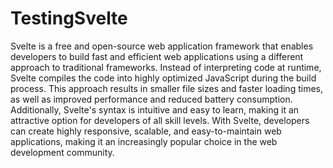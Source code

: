 # TestingSvelte

Svelte is a free and open-source web application framework that enables developers to build fast and efficient web applications using a different approach to traditional frameworks. Instead of interpreting code at runtime, Svelte compiles the code into highly optimized JavaScript during the build process. This approach results in smaller file sizes and faster loading times, as well as improved performance and reduced battery consumption. Additionally, Svelte's syntax is intuitive and easy to learn, making it an attractive option for developers of all skill levels. With Svelte, developers can create highly responsive, scalable, and easy-to-maintain web applications, making it an increasingly popular choice in the web development community.
